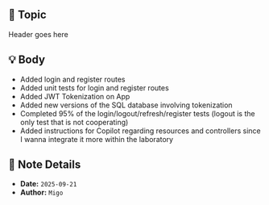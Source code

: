 ## 📝 Topic
Header goes here

## 💡 Body
- Added login and register routes
- Added unit tests for login and register routes
- Added JWT Tokenization on App
- Added new versions of the SQL database involving tokenization 
- Completed 95% of the login/logout/refresh/register tests (logout is the only test that is not cooperating)
- Added instructions for Copilot regarding resources and controllers since I wanna integrate it more within the laboratory

## 📅 Note Details
- **Date:** `2025-09-21`
- **Author:** `Migo`